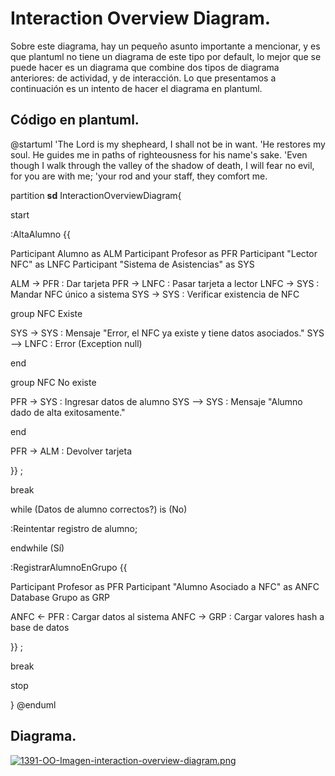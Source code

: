 
# **Interaction Overview Diagram.**

Sobre este diagrama, hay un pequeño asunto importante a mencionar, y es que plantuml no tiene un diagrama de este tipo por default, lo mejor que se puede hacer es un diagrama que combine dos tipos de diagrama anteriores: de actividad, y de interacción. Lo que presentamos a continuación es un intento de hacer el diagrama en plantuml.

## Código en plantuml.

@startuml
'The Lord is my shepheard, I shall not be in want. 
'He restores my soul. He guides me in paths of righteousness for his name's sake. 
'Even though I walk through the valley of the shadow of death, I will fear no evil, for you are with me; 
'your rod and your staff, they comfort me.

partition **sd** InteractionOverviewDiagram{

start

:AltaAlumno
{{

Participant Alumno as ALM
Participant Profesor as PFR
Participant "Lector NFC" as LNFC
Participant "Sistema de Asistencias" as SYS

ALM -> PFR : Dar tarjeta
PFR -> LNFC : Pasar tarjeta a lector
LNFC -> SYS : Mandar NFC único a sistema
SYS -> SYS : Verificar existencia de NFC

group NFC Existe

SYS -> SYS : Mensaje "Error, el NFC ya existe y tiene datos asociados."
SYS --> LNFC : Error (Exception null)

end

group NFC No existe

PFR -> SYS : Ingresar datos de alumno
SYS --> SYS : Mensaje "Alumno dado de alta exitosamente."

end

PFR -> ALM : Devolver tarjeta
 
}}
;

break

while (Datos de alumno correctos?) is (No)
   
   :Reintentar registro de alumno;

endwhile (Sí)

:RegistrarAlumnoEnGrupo
{{

Participant Profesor as PFR
Participant "Alumno Asociado a NFC" as ANFC
Database Grupo as GRP

ANFC <- PFR : Cargar datos al sistema
ANFC -> GRP : Cargar valores hash a base de datos

}}
;

break

stop

}
@enduml

## Diagrama.
[![1391-OO-Imagen-interaction-overview-diagram.png](https://i.postimg.cc/rsTq1B9S/1391-OO-Imagen-interaction-overview-diagram.png)](https://postimg.cc/xJsrYFhC)
